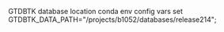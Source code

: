 
GTDBTK database location
conda env config vars set GTDBTK_DATA_PATH="/projects/b1052/databases/release214";